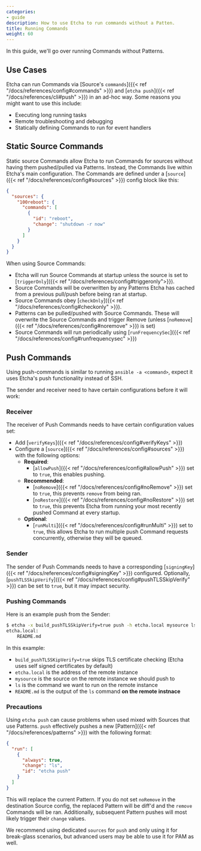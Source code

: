 ```yaml
---
categories:
- guide
description: How to use Etcha to run commands without a Patten.
title: Running Commands
weight: 60
---
```


In this guide, we'll go over running Commands without Patterns.

## Use Cases

Etcha can run Commands via [Source's `commands`]({{< ref "/docs/references/config#commands" >}}) and [`etcha push`]({{< ref "/docs/references/cli#push" >}}) in an ad-hoc way.  Some reasons you might want to use this include:

- Executing long running tasks
- Remote troubleshooting and debugging
- Statically defining Commands to run for event handlers

## Static Source Commands

Static source Commands allow Etcha to run Commands for sources without having them pushed/pulled via Patterns.  Instead, the Commands live within Etcha's main configuration.  The Commands are defined under a [`source`]({{< ref "/docs/references/config#sources" >}}) config block like this:

```json
{
  "sources": {
    "100reboot": {
      "commands": [
        {
          "id": "reboot",
          "change": "shutdown -r now"
        }
      ]
    }
  }
}
```

When using Source Commands:

- Etcha will run Source Commands at startup unless the source is set to [`triggerOnly`]({{< ref "/docs/references/config#triggeronly">}}).
- Source Commands will be overwritten by any Patterns Etcha has cached from a previous pull/push before being ran at startup.
- Source Commands obey [`checkOnly`]({{< ref "/docs/references/config#checkonly" >}}).
- Patterns can be pulled/pushed with Source Commands.  These will overwrite the Source Commands and trigger Remove (unless [`noRemove`]({{< ref "/docs/references/config#noremove" >}}) is set)
- Source Commands will run periodically using [`runFrequencySec`]({{< ref "/docs/references/config#runfrequencysec" >}})

## Push Commands

Using push-commands is similar to running `ansible -a <command>`, expect it uses Etcha's push functionality instead of SSH.

The sender and receiver need to have certain configurations before it will work:

### Receiver

The receiver of Push Commands needs to have certain configuration values set:

- Add [`verifyKeys`]({{< ref "/docs/references/config#verifyKeys" >}})
- Configure a [`source`]({{< ref "/docs/references/config#sources" >}}) with the following options:
  - **Required**:
    - [`allowPush`]({{< ref "/docs/references/config#allowPush" >}}) set to `true`, this enables pushing.
  - **Recommended**:
    - [`noRemove`]({{< ref "/docs/references/config#noRemove" >}}) set to `true`, this prevents `remove` from being ran.
    - [`noRestore`]({{< ref "/docs/references/config#noRestore" >}}) set to `true`, this prevents Etcha from running your most recently pushed Command at every startup.
  - **Optional**:
    - [`runMulti`]({{< ref "/docs/references/config#runMulti" >}}) set to `true`, this allows Etcha to run multiple push Command  requests concurrently, otherwise they will be queued.

### Sender

The sender of Push Commands needs to have a corresponding [`signingKey`]({{< ref "/docs/references/config#signingKey" >}}) configured.  Optionally, [`pushTLSSkipVerify`]({{< ref "/docs/references/config#pushTLSSkipVerify" >}}) can be set to `true`, but it may impact security.

### Pushing Commands

Here is an example push from the Sender:

```bash
$ etcha -x build_pushTLSSkipVerify=true push -h etcha.local mysource ls
etcha.local:
    README.md
```

In this example:

- `build_pushTLSSKipVerify=true` skips TLS certificate checking (Etcha uses self signed certificates by default)
- `etcha.local` is the address of the remote instance
- `mysource` is the source on the remote instance we should push to
- `ls` is the command we want to run on the remote instance
- `README.md` is the output of the `ls` command __on the remote instnace__

### Precautions

Using `etcha push` can cause problems when used mixed with Sources that use Patterns.  `push` effectively pushes a new [Pattern]({{< ref "/docs/references/patterns" >}}) with the following format:

```json
{
  "run": [
    {
      "always": true,
      "change": "ls",
      "id": "etcha push"
    }
  ]
}
```

This will replace the current Pattern.  If you do not set `noRemove` in the destination Source config, the replaced Pattern will be diff'd and the `remove` Commands will be ran.  Additionally, subsequent Pattern pushes will most likely trigger their `change` values.

We recommend using dedicated `sources` for `push` and only using it for break-glass scenarios, but advanced users may be able to use it for PAM as well.
